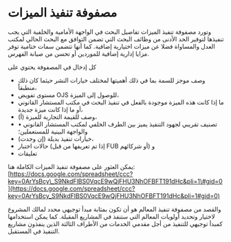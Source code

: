 # مصفوفة تنفيذ الميزات

وتورد مصفوفة تنفيذ الميزات تفاصيل البحث في الواجهة الأمامية والخلفية التي يجب تنفيذها لتوفير الحد الأدنى من وظائف البحث التي تضمن التوافق مع البحث الحالي لمكتب العدل والمساواة فضلا عن ميزات اختيارية إضافية. كما أنها تتضمن سمات ختامية توفر مزايا إدارية إضافية للموردين أو تحسن من صيانة الفهرس.

كل إدخال في المصفوفة يحتوي على

* وصف موجز للسمة بما في ذلك أهميتها لمختلف خيارات النشر حيثما كان ذلك منطبقاً،
* مستوى تفويض OJS للوصول إلى الميزة،
* ما إذا كانت هذه الميزة موجودة بالفعل في تنفيذ البحث في مكتب المستشار القانوني أو ما إذا كانت ميزة جديدة،
* (أ) وصف للقيمة التجارية للميزة،
* • تصنيف تقريبي لجهود التنفيذ يميز بين الطرف الخلفي لمكتب المستشار القانوني والواجهة البينية للمستعملين؛
* خيارات تنفيذ بديلة \(إن وجدت\)،
* حالات اختبار \(إذا تم تعريفها من قبل FUB أو شركائهم\) و
* تعليقات

يمكن العثور على مصفوفة تنفيذ الميزات الكاملة هنا:[https://docs.google.com/spreadsheet/ccc?key=0ArYsBcy\_S9NkdFlBS0VqcE9wQjFHU3NhOFBFT191dHc&pli=1\#gid=0](https://docs.google.com/spreadsheet/ccc?key=0ArYsBcy_S9NkdFlBS0VqcE9wQjFHU3NhOFBFT191dHc&pli=1#gid=0)

والقصد من مصفوفة تنفيذ المعالم هو أن تكون بمثابة مبدأ توجيهي محدد لمالك المشروع لاختيار وتحديد أولويات المعالم التي ستنفذ في المشاريع المقبلة. كما يمكن استخدامها كمبدأ توجيهي للتنفيذ من أجل مقدمي الخدمات من الأطراف الثالثة الذين ينفذون مشاريع التنفيذ في المستقبل.

